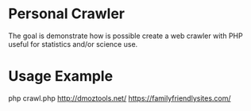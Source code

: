 # Personal Crawler
The goal is demonstrate how is possible create a web crawler with PHP useful for statistics and/or science use.

# Usage Example
php crawl.php http://dmoztools.net/ https://familyfriendlysites.com/
